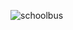 
![schoolbus](https://github.com/bfatmab/Exploring-NYC-Public-School-Test-Result-Scores/assets/98351901/77974ca1-b0ed-4717-9f8e-27b9faa0d1ee)


